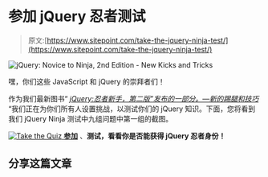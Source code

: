 # 参加 jQuery 忍者测试

> 原文:[https://www.sitepoint.com/take-the-jquery-ninja-test/](https://www.sitepoint.com/take-the-jquery-ninja-test/)

![jQuery: Novice to Ninja, 2nd Edition - New Kicks and Tricks](../Images/1a32d201e77e998414a67866215ba187.png)

嘿，你们这些 JavaScript 和 jQuery 的崇拜者们！

作为我们最新图书“ *[jQuery:忍者新手，第二版”发布的一部分。—新的踢腿和技巧](https://www.sitepoint.com/blog/)* “我们正在为你们所有人设置挑战，以测试你们的 jQuery 知识。下面，您将看到我们 jQuery Ninja 测试中九组问题中第一组的截图。

[![Take the Quiz](../Images/07e6f58a3cde9640c3013f0b05f9dc7b.png) ](https://www.sitepoint.com/simple-javascript-quiz/) **[参加](https://www.sitepoint.com/simple-javascript-quiz/)** 、**测试，看看你是否能获得 jQuery 忍者身份！**

## 分享这篇文章